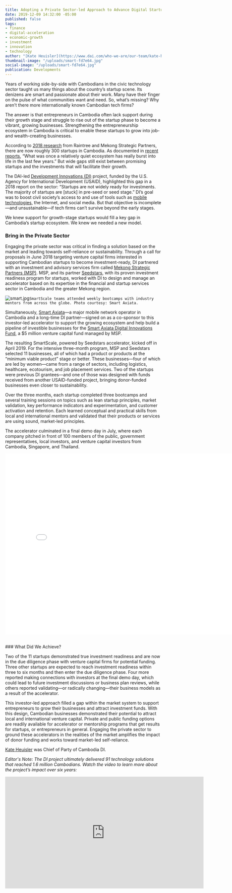 ```yaml
---
title: Adopting a Private Sector-led Approach to Advance Digital Startups in Cambodia
date: 2019-12-09 14:32:00 -05:00
published: false
tags:
- finance
- digital-acceleration
- economic-growth
- investment
- innovation
- technology
author: "[Kate Heuisler](https://www.dai.com/who-we-are/our-team/kate-heuisler) "
thumbnail-image: "/uploads/smart-fd7e64.jpg"
social-image: "/uploads/smart-fd7e64.jpg"
publication: Developments
---
```


Years of working side-by-side with Cambodians in the civic technology sector taught us many things about the country’s startup scene. Its denizens are smart and passionate about their work. Many have their finger on the pulse of what communities want and need. So, what’s missing? Why aren’t there more internationally known Cambodian tech firms?

The answer is that entrepreneurs in Cambodia often lack support during their growth stage and struggle to rise out of the startup phase to become a vibrant, growing businesses. Strengthening the entrepreneurship ecosystem in Cambodia is critical to enable these startups to grow into job- and wealth-creating businesses.





According to [2018 research](https://www.raintreecambodia.com/research) from Raintree and Mekong Strategic Partners, there are now roughly 300 startups in Cambodia. As documented in [recent reports](https://www.khmertimeskh.com/597071/cambodia-launches-its-first-technology-startup-report/), “What was once a relatively quiet ecosystem has really burst into life in the last few years.” But wide gaps still exist between promising startups and the investments that will facilitate their growth.

The DAI-led [Development Innovations (DI)](https://www.dai.com/our-work/projects/cambodia-development-innovations) project, funded by the U.S. Agency for International Development (USAID), highlighted this gap in a 2018 report on the sector: “Startups are not widely ready for investments. The majority of startups are [stuck] in pre-seed or seed stage.” DI’s goal was to boost civil society’s access to and use of tools such as [mobile technologies](https://www.forbes.com/sites/joshuawilwohl/2016/02/14/new-app-to-help-cambodians-track-complaints-made-with-local-govt/#589cafd3156f), the Internet, and social media. But that objective is incomplete—and unsustainable—if tech firms can’t survive beyond the early stages.

We knew support for growth-stage startups would fill a key gap in Cambodia’s startup ecosystem. We knew we needed a new model. 

### Bring in the Private Sector

Engaging the private sector was critical in finding a solution based on the market and leading towards self-reliance or sustainability. Through a call for proposals in June 2018 targeting venture capital firms interested in supporting Cambodian startups to become investment-ready, DI partnered with an investment and advisory services firm called [Mekong Strategic Partners (MSP)](http://www.mekongstrategic.com/). MSP, and its partner [Seedstars](https://www.seedstars.com/), with its proven investment readiness program for startups, worked with DI to design and manage an accelerator based on its expertise in the financial and startup services sector in Cambodia and the greater Mekong region.

![smart.jpg](/uploads/smart.jpg)`SmartScale teams attended weekly bootcamps with industry mentors from across the globe. Photo courtesy: Smart Axiata.`

Simultaneously, [Smart Axiata](https://www.smart.com.kh/)—a major mobile network operator in Cambodia and a long-time DI partner—signed on as a co-sponsor to this investor-led accelerator to support the growing ecosystem and help build a pipeline of investible businesses for the [Smart Axiata Digital Innovations Fund](https://sadif.com.kh/), a $5 million venture capital fund managed by MSP. 

The resulting SmartScale, powered by Seedstars accelerator, kicked off in April 2019. For the intensive three-month program, MSP and Seedstars selected 11 businesses, all of which had a product or products at the “minimum viable product” stage or better. These businesses—four of which are led by women—came from a range of sectors, including logistics, healthcare, ecotourism, and job placement services. Two of the startups were previous DI grantees—and one of those was designed with funds received from another USAID-funded project, bringing donor-funded businesses even closer to sustainability. 

Over the three months, each startup completed three bootcamps and several training sessions on topics such as lean startup principles, market validation, key performance indicators and experimentation, and customer activation and retention. Each learned conceptual and practical skills from local and international mentors and validated that their products or services are using sound, market-led principles. 

The accelerator culminated in a final demo day in July, where each company pitched in front of 100 members of the public, government representatives, local investors, and venture capital investors from Cambodia, Singapore, and Thailand. 
<iframe src="//my.visme.co/embed/010v37r3-smartscale" height="583" width="800" style="border: 0px;" webkitAllowFullScreen mozallowfullscreen allowFullScreen></iframe><p style="width: 220px; font-family: Montserrat,serif; border-radius:3px; padding: 3px; font-size: 12px; color: #314152" > </p>
### What Did We Achieve?

Two of the 11 startups demonstrated true investment readiness and are now in the due diligence phase with venture capital firms for potential funding. Three other startups are expected to reach investment readiness within three to six months and then enter the due diligence phase. Four more reported making connections with investors at the final demo day, which could lead to future investment discussions or business plan reviews, while others reported validating—or radically changing—their business models as a result of the accelerator.

This investor-led approach filled a gap within the market system to support entrepreneurs to grow their businesses and attract investment funds. With this design, Cambodian businesses demonstrated their potential to attract local and international venture capital. Private and public funding options are readily available for accelerator or mentorship programs that get results for startups, or entrepreneurs in general. Engaging the private sector to ground these accelerators in the realities of the market amplifies the impact of donor funding and works toward market-led self-reliance.  

[Kate Heuisler](https://www.dai.com/who-we-are/our-team/kate-heuisler) was Chief of Party of Cambodia DI.

*Editor's Note: The DI project ultimately delivered 91 technology solutions that reached 1.6 million Cambodians. Watch the video to learn more about the project’s impact over six years:*
<iframe src="https://player.vimeo.com/video/375672295" width="640" height="360" frameborder="0" allow="autoplay; fullscreen" allowfullscreen></iframe>